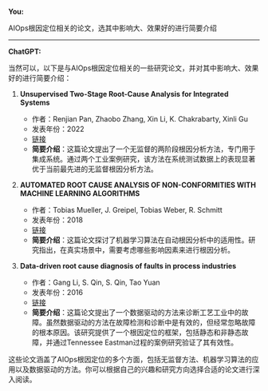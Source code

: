 **You:**

AIOps根因定位相关的论文，选其中影响大、效果好的进行简要介绍

* * *

**ChatGPT:**

当然可以，以下是与AIOps根因定位相关的一些研究论文，并对其中影响大、效果好的进行简要介绍：

1. **Unsupervised Two-Stage Root-Cause Analysis for Integrated Systems**
   
    * 作者：Renjian Pan, Zhaobo Zhang, Xin Li, K. Chakrabarty, Xinli Gu
    * 发表年份：2022
    * [链接](https://consensus.app/details/industry-case-studies-system-test-data-demonstrate-pan/fd9b07cadb0f53658e2c24381f745bab/?utm_source=chatgpt)
    * **简要介绍**：这篇论文提出了一个无监督的两阶段根因分析方法，专门用于集成系统。通过两个工业案例研究，该方法在系统测试数据上的表现显著优于当前最先进的无监督根因分析方法。
2. **AUTOMATED ROOT CAUSE ANALYSIS OF NON-CONFORMITIES WITH MACHINE LEARNING ALGORITHMS**
   
    * 作者：Tobias Mueller, J. Greipel, Tobias Weber, R. Schmitt
    * 发表年份：2018
    * [链接](https://consensus.app/details/they-prove-applicability-machine-learning-algorithms-mueller/6093f9287ec0510b8d29114f37dde9a1/?utm_source=chatgpt)
    * **简要介绍**：这篇论文探讨了机器学习算法在自动根因分析中的适用性。研究指出，在真实场景中，需要考虑哪些影响因素来进行根因分析。
3. **Data-driven root cause diagnosis of faults in process industries**
   
    * 作者：Gang Li, S. Qin, S. Qin, Tao Yuan
    * 发表年份：2016
    * [链接](https://consensus.app/details/datadriven-methods-fault-detection-diagnosis-process-li/5945ff993b745cf79a874bbeef7b9193/?utm_source=chatgpt)
    * **简要介绍**：这篇论文提出了一个数据驱动的方法来诊断工艺工业中的故障。虽然数据驱动的方法在故障检测和诊断中是有效的，但经常忽略故障的根本原因。该研究提供了一个根因定位的框架，包括静态和非静态故障，并通过Tennessee Eastman过程的案例研究验证了其有效性。

这些论文涵盖了AIOps根因定位的多个方面，包括无监督方法、机器学习算法的应用以及数据驱动的方法。你可以根据自己的兴趣和研究方向选择合适的论文进行深入阅读。

